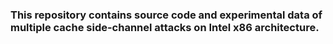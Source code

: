 ### This repository contains source code and experimental data of multiple cache side-channel attacks on Intel x86 architecture.
